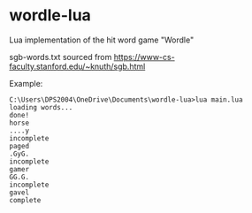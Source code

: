 # wordle-lua
Lua implementation of the hit word game "Wordle"



sgb-words.txt sourced from https://www-cs-faculty.stanford.edu/~knuth/sgb.html


Example:
```
C:\Users\DPS2004\OneDrive\Documents\wordle-lua>lua main.lua
loading words...
done!
horse
....y
incomplete
paged
.GyG.
incomplete
gamer
GG.G.
incomplete
gavel
complete
```